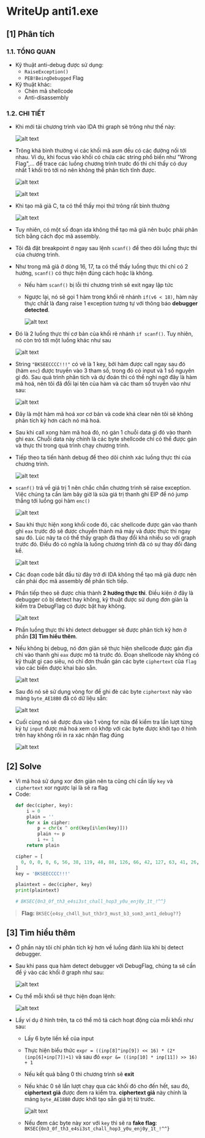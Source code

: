 # WriteUp anti1.exe

## **[1] Phân tích**
### **1.1. TỔNG QUAN**
- Kỹ thuật anti-debug được sử dụng:
  - `RaiseException()`
  - `PEB!BeingDebugged` Flag
- Kỹ thuật khác:
  - Chèn mã shellcode
  - Anti-disassembly
### **1.2. CHI TIẾT**
- Khi mới tải chương trình vào IDA thì graph sẽ trông như thế này:
  
  ![alt text](../__images__/anti1-1.png)

- Trông khá bình thường vì các khối mã asm đều có các đường nối tới nhau. Ví dụ, khi focus vào khối có chứa các string phổ biến như "Wrong Flag",... để trace các luồng chương trình trước đó thì chỉ thấy có duy nhất 1 khối trỏ tới nó nên không thể phân tích tĩnh được.
  
  ![alt text](../__images__/anti1-2.png)

  ![alt text](../__images__/anti1-3.png)

- Khi tạo mã giả C, ta có thể thấy mọi thứ trông rất bình thường

  ![alt text](../__images__/anti1-4.png)

- Tuy nhiên, có một số đoạn ida không thể tạo mã giả nên buộc phải phân tích bằng cách đọc mã assembly.
- Tôi đã đặt breakpoint ở ngay sau lệnh `scanf()` để theo dõi luồng thực thi của chương trình.
- Như trong mã giả ở dòng 16, 17, ta có thể thấy luồng thực thi chỉ có 2 hướng, `scanf()` có thực hiện đúng cách hoặc là không.
  - Nếu hàm `scanf()` bị lỗi thì chương trình sẽ exit ngay lập tức
  - Ngược lại, nó sẽ gọi 1 hàm trong khối rẽ nhánh `if(v6 < 18)`, hàm này thực chất là đang raise 1 exception tương tự với thông báo **debugger detected**.

    ![alt text](../__images__/anti1-5.png)

- Đó là 2 luồng thực thi cơ bản của khối rẽ nhánh `if scanf()`. Tuy nhiên, nó còn trỏ tới một luồng khác như sau

  ![alt text](../__images__/anti1-6.png)

- String `"BKSEECCCC!!!"` có vẻ là 1 key, bởi hàm được call ngay sau đó (hàm `enc`) được truyền vào 3 tham số, trong đó có input và 1 số nguyên gì đó. Sau quá trình phân tích và dự đoán thì có thể nghi ngờ đây là hàm mã hoá, nên tôi đã đổi lại tên của hàm và các tham số truyền vào như sau:

  ![alt text](../__images__/anti1-7.png)

- Đây là một hàm mã hoá xor cơ bản và code khá clear nên tôi sẽ không phân tích kỹ hơn cách nó mã hoá.
- Sau khi call xong hàm mã hoá đó, nó gán 1 chuỗi data gì đó vào thanh ghi eax. Chuỗi data này chính là các byte shellcode chỉ có thể được gán và thực thi trong quá trình chạy chương trình.
- Tiếp theo ta tiến hành debug để theo dõi chính xác luồng thực thi của chương trình.

  ![alt text](../__images__/anti1-8.png)

- `scanf()` trả về giá trị 1 nên chắc chắn chương trình sẽ raise exception. Việc chúng ta cần làm bây giờ là sửa giá trị thanh ghi EIP để nó jump thẳng tới luồng gọi hàm `enc()`

  ![alt text](../__images__/anti1-9.png)

- Sau khi thực hiện xong khối code đó, các shellcode được gán vào thanh ghi `eax` trước đó sẽ được chuyển thành mã máy và được thực thi ngay sau đó. Lúc này ta có thể thấy graph đã thay đổi khá nhiều so với graph trước đó. Điều đó có nghĩa là luồng chương trình đã có sự thay đổi đáng kể.
  
  ![alt text](../__images__/anti1-10.png)

- Các đoạn code bắt đầu từ đây trở đi IDA không thể tạo mã giả được nên cần phải đọc mã assembly để phân tích tiếp.
- Phần tiếp theo sẽ được chia thành **2 hướng thực thi**. Điều kiện ở đây là debugger có bị detect hay không, kỹ thuật được sử dụng đơn giản là kiểm tra DebugFlag có được bật hay không.

  ![alt text](../__images__/anti1-11.png)

- Phần luồng thực thi khi detect debugger sẽ được phân tích kỹ hơn ở phần **[3] Tìm hiểu thêm**.
- Nếu không bị debug, nó đơn giản sẽ thực hiện shellcode được gán địa chỉ vào thanh ghi `eax` được mô tả trước đó. Đoạn shellcode này không có kỹ thuật gì cao siêu, nó chỉ đơn thuần gán các byte `ciphertext` của `flag` vào các biến được khai báo sẵn.
  
  ![alt text](../__images__/anti1-12.png)

- Sau đó nó sẽ sử dụng vòng for để ghi đè các byte `ciphertext` này vào mảng `byte_AE18B0` đã có dữ liệu sẵn:
  
  ![alt text](../__images__/anti1-13.png)

- Cuối cùng nó sẽ được đưa vào 1 vòng for nữa để kiểm tra lần lượt từng ký tự `input` được mã hoá xem có khớp với các byte được khởi tạo ở hình trên hay không rồi in ra xác nhận flag đúng
  
  ![alt text](../__images__/anti1-16.png)

## **[2] Solve**
- Vì mã hoá sử dụng xor đơn giản nên ta cũng chỉ cần lấy `key` và `ciphertext` xor ngược lại là sẽ ra flag
- Code:
  ```python
  def dec(cipher, key):
      i = 0
      plain = ''
      for x in cipher:
          p = chr(x ^ ord(key[i%len(key)]))
          plain += p
          i += 1
      return plain
  
  cipher = [
    0, 0, 0, 0, 6, 56, 38, 119, 48, 88, 126, 66, 42, 127, 63, 41, 26, 33, 54, 55, 28, 85, 73, 18, 48, 120, 12, 40, 48, 48, 55, 28, 33, 18, 126, 82, 45, 38, 96, 26, 36, 45, 55, 114, 28, 69, 68, 67, 55, 44, 108, 122, 56
  ]
  key = 'BKSEECCCC!!!'
  
  plaintext = dec(cipher, key)
  print(plaintext)
  
  # BKSEC{0n3_0f_th3_e4si3st_chall_hop3_y0u_enj0y_1t_!^^}
  ```
> **Flag:** `BKSEC{e4sy_ch4ll_but_th3r3_must_b3_som3_ant1_debug??}`
## **[3] Tìm hiểu thêm**
- Ở phần này tôi chỉ phân tích kỹ hơn về luồng đánh lừa khi bị detect debugger.
- Sau khi pass qua hàm detect debugger với DebugFlag, chúng ta sẽ cần để ý vào các khối ở graph như sau:
  
  ![alt text](../__images__/anti1-15.png)

- Cụ thể mỗi khối sẽ thực hiện đoạn lệnh:
  
  ![alt text](../__images__/anti1-14.png)

- Lấy ví dụ ở hình trên, ta có thể mô tả cách hoạt động của mỗi khối như sau:
  - Lấy 6 byte liền kề của input
  - Thực hiện biểu thức `expr = ((inp[8]^inp[9]) << 16) * (2*(inp[6]+inp[7])+1)` và sau đó `expr &= ((inp[10] * inp[11]) >> 16) + 1`
  - Nếu kết quả bằng 0 thì chương trình sẽ **exit**
  - Nếu khác 0 sẽ lần lượt chạy qua các khối đó cho đến hết, sau đó, **ciphertext giả** được đem ra kiểm tra. **ciphertext giả** này chính là mảng `byte_AE18B0` được khởi tạo sẵn giá trị từ trước.
  
    ![alt text](../__images__/anti1-17.png)

  - Nếu đem các byte này xor với `key` thì sẽ ra **fake flag**:<br>
  `BKSEC{0n3_0f_th3_e4si3st_chall_hop3_y0u_enj0y_1t_!^^}`